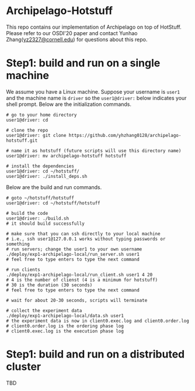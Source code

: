 # Archipelago-Hotstuff

This repo contains our implementation of Archipelago on top of HotStuff. Please refer to our OSDI'20 paper and contact Yunhao Zhang(yz2327@cornell.edu) for questions about this repo.

# Step1: build and run on a single machine

We assume you have a Linux machine. Suppose your username is `user1` and the machine name is `driver` so the `user1@driver:` below indicates your shell prompt. Below are the initialization commands.

```shell
# go to your home directory
user1@driver: cd

# clone the repo
user1@driver: git clone https://github.com/yhzhang0128/archipelago-hotstuff.git

# name it as hotstuff (future scripts will use this directory name)
user1@driver: mv archipelago-hotstuff hotstuff

# install the dependencies
user1@driver: cd ~/hotstuff/
user1@driver: ./install_deps.sh
```

Below are the build and run commands.

```shell
# goto ~/hotstuff/hotstuff
user1@driver: cd ~/hotstuff/hotstuff

# build the code
user1@driver: ./build.sh
# it should build successfully

# make sure that you can ssh directly to your local machine
# i.e., ssh user1@127.0.0.1 works without typing passwords or something
# run servers; change the user1 to your own username
./deploy/exp1-archipelago-local/run_server.sh user1
# feel free to type enters to type the next command

# run clients
./deploy/exp1-archipelago-local/run_client.sh user1 4 20
# 4 is the number of clienst (4 is a minimum for hotstuff)
# 30 is the duration (30 seconds)
# feel free to type enters to type the next command

# wait for about 20-30 seconds, scripts will terminate

# collect the experiment data
./deploy/exp1-archipelago-local/data.sh user1
# the experiment data is now in client0.exec.log and client0.order.log
# client0.order.log is the ordering phase log
# client0.exec.log is the execution phase log
```

# Step1: build and run on a distributed cluster

TBD
